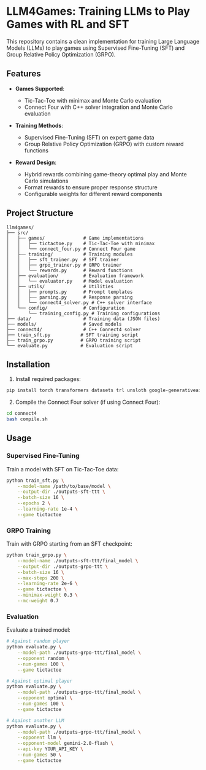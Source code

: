 # LLM4Games: Training LLMs to Play Games with RL and SFT

This repository contains a clean implementation for training Large Language Models (LLMs) to play games using Supervised Fine-Tuning (SFT) and Group Relative Policy Optimization (GRPO).

## Features

- **Games Supported**:
  - Tic-Tac-Toe with minimax and Monte Carlo evaluation
  - Connect Four with C++ solver integration and Monte Carlo evaluation

- **Training Methods**:
  - Supervised Fine-Tuning (SFT) on expert game data
  - Group Relative Policy Optimization (GRPO) with custom reward functions

- **Reward Design**:
  - Hybrid rewards combining game-theory optimal play and Monte Carlo simulations
  - Format rewards to ensure proper response structure
  - Configurable weights for different reward components

## Project Structure

```
llm4games/
├── src/
│   ├── games/              # Game implementations
│   │   ├── tictactoe.py    # Tic-Tac-Toe with minimax
│   │   └── connect_four.py # Connect Four game
│   ├── training/           # Training modules
│   │   ├── sft_trainer.py  # SFT trainer
│   │   ├── grpo_trainer.py # GRPO trainer
│   │   └── rewards.py      # Reward functions
│   ├── evaluation/         # Evaluation framework
│   │   └── evaluator.py    # Model evaluation
│   ├── utils/              # Utilities
│   │   ├── prompts.py      # Prompt templates
│   │   ├── parsing.py      # Response parsing
│   │   └── connect4_solver.py # C++ solver interface
│   └── config/             # Configuration
│       └── training_config.py # Training configurations
├── data/                   # Training data (JSON files)
├── models/                 # Saved models
├── connect4/               # C++ Connect4 solver
├── train_sft.py           # SFT training script
├── train_grpo.py          # GRPO training script
└── evaluate.py            # Evaluation script
```

## Installation

1. Install required packages:
```bash
pip install torch transformers datasets trl unsloth google-generativeai
```

2. Compile the Connect Four solver (if using Connect Four):
```bash
cd connect4
bash compile.sh
```

## Usage

### Supervised Fine-Tuning

Train a model with SFT on Tic-Tac-Toe data:

```bash
python train_sft.py \
    --model-name /path/to/base/model \
    --output-dir ./outputs-sft-ttt \
    --batch-size 16 \
    --epochs 2 \
    --learning-rate 1e-4 \
    --game tictactoe
```

### GRPO Training

Train with GRPO starting from an SFT checkpoint:

```bash
python train_grpo.py \
    --model-name ./outputs-sft-ttt/final_model \
    --output-dir ./outputs-grpo-ttt \
    --batch-size 16 \
    --max-steps 200 \
    --learning-rate 2e-6 \
    --game tictactoe \
    --minimax-weight 0.3 \
    --mc-weight 0.7
```

### Evaluation

Evaluate a trained model:

```bash
# Against random player
python evaluate.py \
    --model-path ./outputs-grpo-ttt/final_model \
    --opponent random \
    --num-games 100 \
    --game tictactoe

# Against optimal player
python evaluate.py \
    --model-path ./outputs-grpo-ttt/final_model \
    --opponent optimal \
    --num-games 100 \
    --game tictactoe

# Against another LLM
python evaluate.py \
    --model-path ./outputs-grpo-ttt/final_model \
    --opponent llm \
    --opponent-model gemini-2.0-flash \
    --api-key YOUR_API_KEY \
    --num-games 50 \
    --game tictactoe
```
